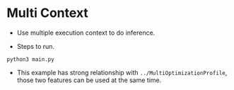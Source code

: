 # Multi Context

+ Use multiple execution context to do inference.

+ Steps to run.

```shell
python3 main.py
```

+ This example has strong relationship with `../MultiOptimizationProfile`,  those two features can be used at the same time.
